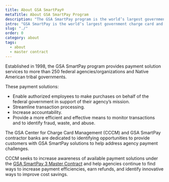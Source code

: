 ```yaml
---
title: About GSA SmartPay®
metaTitle: About GSA SmartPay Program
description: "The GSA SmartPay program is the world’s largest government charge card and commercial payment solutions program."
intro: "GSA SmartPay is the world’s largest government charge card and commercial payment solutions program."
slug: "./"
order: 0
category: about
tags:
  - about
  - master contract
---
```


Established in 1998, the GSA SmartPay program provides payment solution services to more than 250 federal agencies/organizations and Native American tribal governments. 

These payment solutions:
- Enable authorized employees to make purchases on behalf of the federal government in support of their agency’s mission.
- Streamline transaction processing.
- Increase accountability.
- Provide a more efficient and effective means to monitor transactions and to identify fraud, waste, and abuse.

The GSA Center for Charge Card Management (CCCM) and GSA SmartPay contractor banks are dedicated to identifying opportunities to provide customers with GSA SmartPay solutions to help address agency payment challenges.

CCCM seeks to increase awareness of available payment solutions under the [GSA SmartPay 3 Master Contract](/about/master-contract/) and help agencies continue to find ways to increase payment efficiencies, earn refunds, and identify innovative ways to improve cost savings.
